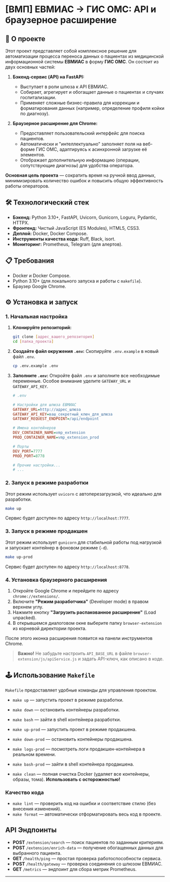 # [ВМП] ЕВМИАС -> ГИС ОМС: API и браузерное расширение

## 🚀 О проекте

Этот проект представляет собой комплексное решение для автоматизации процесса переноса данных о пациентах из медицинской информационной системы **ЕВМИАС** в форму **ГИС ОМС**. Он состоит из двух основных частей:

1.  **Бэкенд-сервис (API) на FastAPI:**
    *   Выступает в роли шлюза к API ЕВМИАС.
    *   Собирает, агрегирует и обогащает данные о пациентах и случаях госпитализации.
    *   Применяет сложные бизнес-правила для коррекции и форматирования данных (например, определение профиля койки по диагнозу).

2.  **Браузерное расширение для Chrome:**
    *   Предоставляет пользовательский интерфейс для поиска пациентов.
    *   Автоматически и "интеллектуально" заполняет поля на веб-форме ГИС ОМС, адаптируясь к асинхронной загрузке её элементов.
    *   Отображает дополнительную информацию (операции, сопутствующие диагнозы) для удобства оператора.

**Основная цель проекта** — сократить время на ручной ввод данных, минимизировать количество ошибок и повысить общую эффективность работы операторов.

## 🛠️ Технологический стек

*   **Бэкенд:** Python 3.10+, FastAPI, Uvicorn, Gunicorn, Loguru, Pydantic, HTTPX.
*   **Фронтенд:** Чистый JavaScript (ES Modules), HTML5, CSS3.
*   **Деплой:** Docker, Docker Compose.
*   **Инструменты качества кода:** Ruff, Black, isort.
*   **Мониторинг:** Prometheus, Telegram (для алертов).

## 📋 Требования

*   Docker и Docker Compose.
*   Python 3.10+ (для локального запуска и работы с `makefile`).
*   Браузер Google Chrome.

## ⚙️ Установка и запуск

### 1. Начальная настройка

1.  **Клонируйте репозиторий:**
    ```bash
    git clone [адрес_вашего_репозитория]
    cd [папка_проекта]
    ```

2.  **Создайте файл окружения `.env`:**
    Скопируйте `.env.example` в новый файл `.env`.
    ```bash
    cp .env.example .env
    ```

3.  **Заполните `.env`:**
    Откройте файл `.env` и заполните все необходимые переменные. Особое внимание уделите `GATEWAY_URL` и `GATEWAY_API_KEY`.

    ```ini
    # .env

    # Настройки для шлюза ЕВМИАС
    GATEWAY_URL=http://адрес_шлюза
    GATEWAY_API_KEY=ваш_секретный_ключ_для_шлюза
    GATEWAY_REQUEST_ENDPOINT=/api/endpoint

    # Имена контейнеров
    DEV_CONTAINER_NAME=vmp_extension
    PROD_CONTAINER_NAME=vmp_extension_prod

    # Порты
    DEV_PORT=7777
    PROD_PORT=8778

    # Прочие настройки...
    # ...
    ```

### 2. Запуск в режиме разработки

Этот режим использует `uvicorn` с автоперезагрузкой, что идеально для разработки.

```bash
make up
```
Сервис будет доступен по адресу `http://localhost:7777`.

### 3. Запуск в режиме продакшен

Этот режим использует `gunicorn` для стабильной работы под нагрузкой и запускает контейнер в фоновом режиме (`-d`).

```bash
make up-prod
```
Сервис будет доступен по адресу `http://localhost:8778`.

### 4. Установка браузерного расширения

1.  Откройте Google Chrome и перейдите по адресу `chrome://extensions/`.
2.  Включите **"Режим разработчика"** (Developer mode) в правом верхнем углу.
3.  Нажмите кнопку **"Загрузить распакованное расширение"** (Load unpacked).
4.  В открывшемся диалоговом окне выберите папку `browser-extension` из корневой директории проекта.

После этого иконка расширения появится на панели инструментов Chrome.

> **Важно!**
> Не забудьте настроить `API_BASE_URL` в файле `browser-extension/js/apiService.js` и задать API-ключ, как описано в коде.

## 🕹️ Использование `Makefile`

`Makefile` предоставляет удобные команды для управления проектом.

*   `make up` — запустить проект в режиме разработки.
*   `make down` — остановить контейнеры разработки.
*   `make bash` — зайти в shell контейнера разработки.

*   `make up-prod` — запустить проект в режиме продакшена.
*   `make down-prod` — остановить контейнеры продакшена.
*   `make logs-prod` — посмотреть логи продакшен-контейнера в реальном времени.
*   `make bash-prod` — зайти в shell контейнера продакшена.

*   `make clean` — полная очистка Docker (удаляет все контейнеры, образы, тома). **Использовать с осторожностью!**

### Качество кода

*   `make lint` — проверить код на ошибки и соответствие стилю (без внесения изменений).
*   `make format` — автоматически отформатировать весь код в проекте.

## API Эндпоинты

*   **POST** `/extension/search` — поиск пациентов по заданным критериям.
*   **POST** `/extension/enrich-data` — получение обогащенных данных для выбранного пациента.
*   **GET** `/health/ping` — простая проверка работоспособности сервиса.
*   **POST** `/health/gateway` — проверка соединения со шлюзом ЕВМИАС.
*   **GET** `/metrics` — эндпоинт для сбора метрик Prometheus.

---